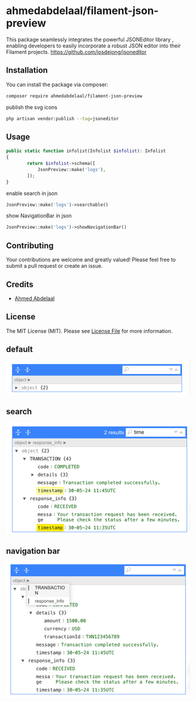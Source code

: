# ahmedabdelaal/filament-json-preview

This package seamlessly integrates the powerful JSONEditor library , enabling developers to easily incorporate a robust JSON editor into their Filament projects.
https://github.com/josdejong/jsoneditor

## Installation

You can install the package via composer:

```bash
composer require ahmedabdelaal/filament-json-preview
```

publish the svg icons 
```bash
php artisan vendor:publish --tag=jsoneditor
```
## Usage

```php
public static function infolist(Infolist $infolist): Infolist
{
        return $infolist->schema([
            JsonPreview::make('logs'),
        ]);
}
```

enable search in json

```php
JsonPreview::make('logs')->searchable()
```

show NavigationBar in json

```php
JsonPreview::make('logs')->showNavigationBar()
```


## Contributing

Your contributions are welcome and greatly valued! Please feel free to submit a pull request or create an issue.

## Credits

- [Ahmed Abdelaal](https://github.com/ahmedabdel3al)

## License

The MIT License (MIT). Please see [License File](LICENSE.md) for more information.

<div class="filam![img_1.png](img_1.png)ent-hidden">
    <h2>default</h2>
    <img src="images/collapse.png" alt="Screenshot"/>
</div>

<div class="filam![img_1.png](img_1.png)ent-hidden">
    <h2>search</h2>
    <img src="images/search.png" alt="Screenshot"/>
</div>

<div class="filam![img_1.png](img_1.png)ent-hidden">
    <h2>navigation bar</h2>
    <img src="images/navigationbar.png" alt="Screenshot"/>
</div>




